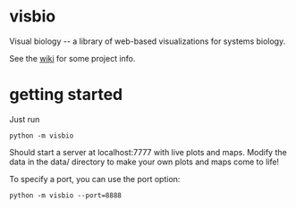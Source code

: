 visbio
======

Visual biology -- a library of web-based visualizations for systems biology.

See the [wiki](https://github.com/zakandrewking/visbio/wiki) for some project info.


getting started
=======

Just run

```shell
python -m visbio
```

Should start a server at localhost:7777 with live plots and maps. Modify the data in the data/ directory to make your own plots and maps come to life!

To specify a port, you can use the port option:

```shell
python -m visbio --port=8888
```